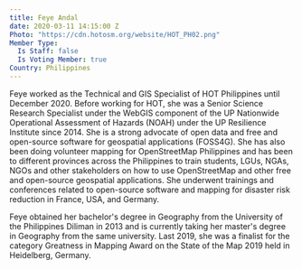 ```yaml
---
title: Feye Andal
date: 2020-03-11 14:15:00 Z
Photo: "https://cdn.hotosm.org/website/HOT_PH02.png"
Member Type:
  Is Staff: false
  Is Voting Member: true
Country: Philippines
---
```


Feye worked as the Technical and GIS Specialist of HOT Philippines until December 2020. Before working for HOT, she was a Senior Science Research Specialist under the WebGIS component of the UP Nationwide Operational Assessment of Hazards (NOAH) under the UP Resilience Institute since 2014. She is a strong advocate of open data and free and open-source software for geospatial applications (FOSS4G). She has also been doing volunteer mapping for OpenStreetMap Philippines and has been to different provinces across the Philippines to train students, LGUs, NGAs, NGOs and other stakeholders on how to use OpenStreetMap and other free and open-source geospatial applications. She underwent trainings and conferences related to open-source software and mapping for disaster risk reduction in France, USA, and Germany.

Feye obtained her bachelor's degree in Geography from the University of the Philippines Diliman in 2013 and is currently taking her master's degree in Geography from the same university. Last 2019, she was a finalist for the category Greatness in Mapping Award on the State of the Map 2019 held in Heidelberg, Germany.
